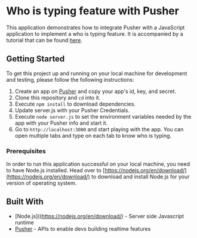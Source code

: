 # Who is typing feature with Pusher

This application demonstrates how to integrate Pusher with a JavaScript application to implement a who is typing feature. It is accompanied by a tutorial that can be found [here](https://pusher.com/tutorials/typing-indicator-javascript/).

## Getting Started
To get this project up and running on your local machine for development and testing, please follow the following instructions:

1. Create an app on [Pusher](https://pusher.com) and copy your app's id, key, and secret.
2. Clone this repository and `cd` into it.
4. Execute `npm install` to download dependencies.
5. Update server.js with your Pusher Credentials.
4. Execute `node server.js` to set the environment variables needed by the app with your Pusher info and start it.
6. Go to `http://localhost:3000` and start playing with the app. You can open multiple tabs and type on each tab to know who is typing.

### Prerequisites
In order to run this application successful on your local machine, you need to have Node.js installed.
Head over to [https://nodejs.org/en/download/](https://nodejs.org/en/download/) to download and install Node.js for your version of operating system.

## Built With

* [Node.js]((https://nodejs.org/en/download/) - Server side Javascript runtime
* [Pusher](https://pusher.com/) - APIs to enable devs building realtime features
